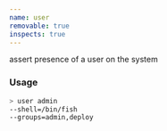 ```yaml
---
name: user
removable: true
inspects: true
---
```

assert presence of a user on the system


### Usage

```bash
> user admin
--shell=/bin/fish
--groups=admin,deploy
```
